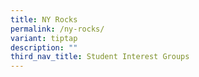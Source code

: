 ```yaml
---
title: NY Rocks
permalink: /ny-rocks/
variant: tiptap
description: ""
third_nav_title: Student Interest Groups
---
```

